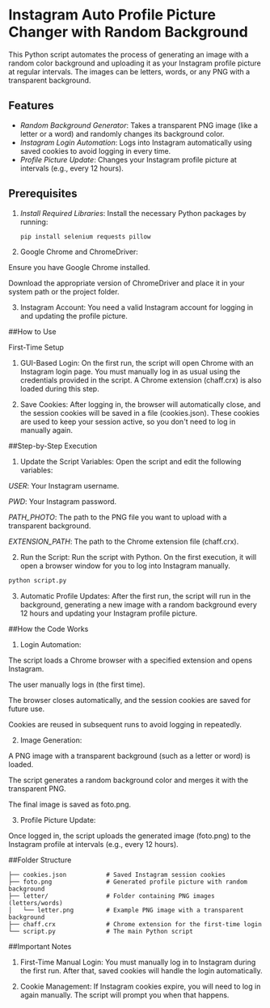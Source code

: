 # Instagram Auto Profile Picture Changer with Random Background

This Python script automates the process of generating an image with a random color background and uploading it as your Instagram profile picture at regular intervals. The images can be letters, words, or any PNG with a transparent background.

## Features

- *Random Background Generator*: Takes a transparent PNG image (like a letter or a word) and randomly changes its background color.
- *Instagram Login Automation*: Logs into Instagram automatically using saved cookies to avoid logging in every time.
- *Profile Picture Update*: Changes your Instagram profile picture at intervals (e.g., every 12 hours).

## Prerequisites

1. *Install Required Libraries*:
   Install the necessary Python packages by running:
   ```bash
   pip install selenium requests pillow

2. Google Chrome and ChromeDriver:

Ensure you have Google Chrome installed.

Download the appropriate version of ChromeDriver and place it in your system path or the project folder.



3. Instagram Account: You need a valid Instagram account for logging in and updating the profile picture.



##How to Use

First-Time Setup

1. GUI-Based Login: On the first run, the script will open Chrome with an Instagram login page. You must manually log in as usual using the credentials provided in the script. A Chrome extension (chaff.crx) is also loaded during this step.


2. Save Cookies: After logging in, the browser will automatically close, and the session cookies will be saved in a file (cookies.json). These cookies are used to keep your session active, so you don't need to log in manually again.



##Step-by-Step Execution

1. Update the Script Variables: Open the script and edit the following variables:

*USER*: Your Instagram username.

*PWD*: Your Instagram password.

*PATH_PHOTO*: The path to the PNG file you want to upload with a transparent background.

*EXTENSION_PATH*: The path to the Chrome extension file (chaff.crx).



2. Run the Script: Run the script with Python. On the first execution, it will open a browser window for you to log into Instagram manually.
```bash
python script.py
```

3. Automatic Profile Updates: After the first run, the script will run in the background, generating a new image with a random background every 12 hours and updating your Instagram profile picture.



##How the Code Works

1. Login Automation:

The script loads a Chrome browser with a specified extension and opens Instagram.

The user manually logs in (the first time).

The browser closes automatically, and the session cookies are saved for future use.

Cookies are reused in subsequent runs to avoid logging in repeatedly.


2. Image Generation:

A PNG image with a transparent background (such as a letter or word) is loaded.

The script generates a random background color and merges it with the transparent PNG.

The final image is saved as foto.png.


3. Profile Picture Update:

Once logged in, the script uploads the generated image (foto.png) to the Instagram profile at intervals (e.g., every 12 hours).


##Folder Structure

```
├── cookies.json           # Saved Instagram session cookies
├── foto.png               # Generated profile picture with random background
├── letter/                # Folder containing PNG images (letters/words)
│   └── letter.png         # Example PNG image with a transparent background
├── chaff.crx              # Chrome extension for the first-time login
└── script.py              # The main Python script
```

##Important Notes

1. First-Time Manual Login: You must manually log in to Instagram during the first run. After that, saved cookies will handle the login automatically.


2. Cookie Management: If Instagram cookies expire, you will need to log in again manually. The script will prompt you when that happens.
